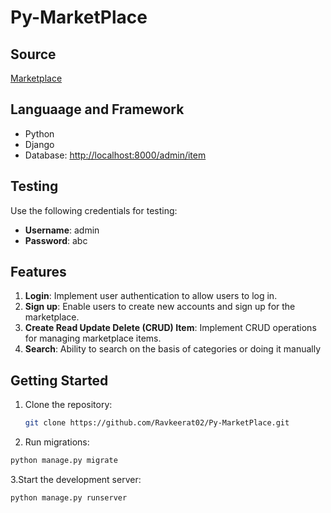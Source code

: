 # Py-MarketPlace

## Source

[Marketplace](https://youtu.be/ZxMB6Njs3ck?si=h1pDeAIJHdF5swUu)

## Languaage and Framework

- Python
- Django
- Database: [http://localhost:8000/admin/item](http://localhost:8000/admin/item/item/)

## Testing

Use the following credentials for testing:

- **Username**: admin
- **Password**: abc

## Features

1. **Login**: Implement user authentication to allow users to log in.
2. **Sign up**: Enable users to create new accounts and sign up for the marketplace.
3. **Create Read Update Delete (CRUD) Item**: Implement CRUD operations for managing marketplace items.
4. **Search**: Ability to search on the basis of categories or doing it manually

## Getting Started

1. Clone the repository:

   ```bash
   git clone https://github.com/Ravkeerat02/Py-MarketPlace.git
   ```

2. Run migrations:

```bash
python manage.py migrate
```

3.Start the development server:

```bash
python manage.py runserver
```
